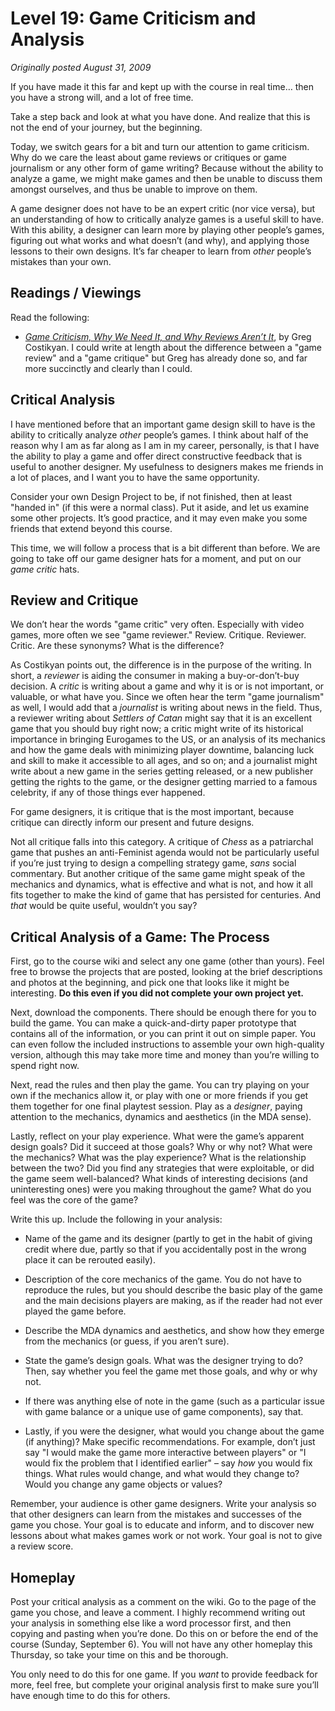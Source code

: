 # Level 19: Game Criticism and Analysis

*Originally posted August 31, 2009*

If you have made it this far and kept up with the course in real time… then you have a strong will, and a lot of free time.

Take a step back and look at what you have done. And realize that this is not the end of your journey, but the beginning.

Today, we switch gears for a bit and turn our attention to game criticism. Why do we care the least about game reviews or critiques or game journalism or any other form of game writing? Because without the ability to analyze a game, we might make games and then be unable to discuss them amongst ourselves, and thus be unable to improve on them.

A game designer does not have to be an expert critic (nor vice versa), but an understanding of how to critically analyze games is a useful skill to have. With this ability, a designer can learn more by playing other people’s games, figuring out what works and what doesn’t (and why), and applying those lessons to their own designs. It’s far cheaper to learn from *other* people’s mistakes than your own.

## Readings / Viewings

Read the following:

-   [*Game Criticism, Why We Need It, and Why Reviews Aren’t It*](http://playthisthing.com/game-criticism-why-we-need-it-and-why-reviews-arent-it), by Greg Costikyan. I could write at length about the difference between a "game review" and a "game critique" but Greg has already done so, and far more succinctly and clearly than I could.


## Critical Analysis

I have mentioned before that an important game design skill to have is the ability to critically analyze *other* people’s games. I think about half of the reason why I am as far along as I am in my career, personally, is that I have the ability to play a game and offer direct constructive feedback that is useful to another designer. My usefulness to designers makes me friends in a lot of places, and I want you to have the same opportunity.

Consider your own Design Project to be, if not finished, then at least "handed in" (if this were a normal class). Put it aside, and let us examine some other projects. It’s good practice, and it may even make you some friends that extend beyond this course.

This time, we will follow a process that is a bit different than before. We are going to take off our game designer hats for a moment, and put on our *game critic* hats.

## Review and Critique

We don’t hear the words "game critic" very often. Especially with video games, more often we see "game reviewer." Review. Critique. Reviewer. Critic. Are these synonyms? What is the difference?

As Costikyan points out, the difference is in the purpose of the writing. In short, a *reviewer* is aiding the consumer in making a buy-or-don’t-buy decision. A *critic* is writing about a game and why it is or is not important, or valuable, or what have you. Since we often hear the term "game journalism" as well, I would add that a *journalist* is writing about news in the field. Thus, a reviewer writing about *Settlers of Catan* might say that it is an excellent game that you should buy right now; a critic might write of its historical importance in bringing Eurogames to the US, or an analysis of its mechanics and how the game deals with minimizing player downtime, balancing luck and skill to make it accessible to all ages, and so on; and a journalist might write about a new game in the series getting released, or a new publisher getting the rights to the game, or the designer getting married to a famous celebrity, if any of those things ever happened.

For game designers, it is critique that is the most important, because critique can directly inform our present and future designs.

Not all critique falls into this category. A critique of *Chess* as a patriarchal game that pushes an anti-Feminist agenda would not be particularly useful if you’re just trying to design a compelling strategy game, *sans* social commentary. But another critique of the same game might speak of the mechanics and dynamics, what is effective and what is not, and how it all fits together to make the kind of game that has persisted for centuries. And *that* would be quite useful, wouldn’t you say?

## Critical Analysis of a Game: The Process

First, go to the course wiki and select any one game (other than yours). Feel free to browse the projects that are posted, looking at the brief descriptions and photos at the beginning, and pick one that looks like it might be interesting. **Do this even if you did not complete your own project yet.**

Next, download the components. There should be enough there for you to build the game. You can make a quick-and-dirty paper prototype that contains all of the information, or you can print it out on simple paper. You can even follow the included instructions to assemble your own high-quality version, although this may take more time and money than you’re willing to spend right now.

Next, read the rules and then play the game. You can try playing on your own if the mechanics allow it, or play with one or more friends if you get them together for one final playtest session. Play as a *designer*, paying attention to the mechanics, dynamics and aesthetics (in the MDA sense).

Lastly, reflect on your play experience. What were the game’s apparent design goals? Did it succeed at those goals? Why or why not? What were the mechanics? What was the play experience? What is the relationship between the two? Did you find any strategies that were exploitable, or did the game seem well-balanced? What kinds of interesting decisions (and uninteresting ones) were you making throughout the game? What do you feel was the core of the game?

Write this up. Include the following in your analysis:

-   Name of the game and its designer (partly to get in the habit of giving credit where due, partly so that if you accidentally post in the wrong place it can be rerouted easily).

-   Description of the core mechanics of the game. You do not have to reproduce the rules, but you should describe the basic play of the game and the main decisions players are making, as if the reader had not ever played the game before.

-   Describe the MDA dynamics and aesthetics, and show how they emerge from the mechanics (or guess, if you aren’t sure).

-   State the game’s design goals. What was the designer trying to do? Then, say whether you feel the game met those goals, and why or why not.

-   If there was anything else of note in the game (such as a particular issue with game balance or a unique use of game components), say that.

-   Lastly, if you were the designer, what would you change about the game (if anything)? Make specific recommendations. For example, don’t just say "I would make the game more interactive between players" or "I would fix the problem that I identified earlier" – say *how* you would fix things. What rules would change, and what would they change to? Would you change any game objects or values?


Remember, your audience is other game designers. Write your analysis so that other designers can learn from the mistakes and successes of the game you chose. Your goal is to educate and inform, and to discover new lessons about what makes games work or not work. Your goal is not to give a review score.

## Homeplay

Post your critical analysis as a comment on the wiki. Go to the page of the game you chose, and leave a comment. I highly recommend writing out your analysis in something else like a word processor first, and then copying and pasting when you’re done. Do this on or before the end of the course (Sunday, September 6). You will not have any other homeplay this Thursday, so take your time on this and be thorough.

You only need to do this for one game. If you *want* to provide feedback for more, feel free, but complete your original analysis first to make sure you’ll have enough time to do this for others.
